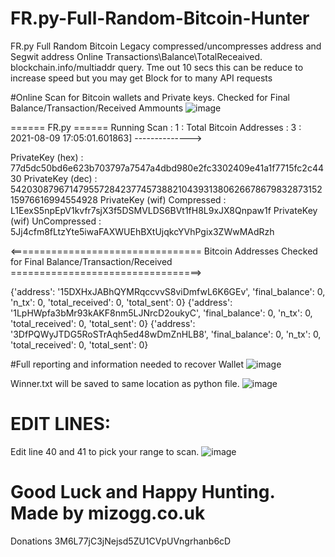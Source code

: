# FR.py-Full-Random-Bitcoin-Hunter
FR.py Full Random Bitcoin Legacy compressed/uncompresses address and Segwit address Online Transactions\Balance\TotalReceaived. blockchain.info/multiaddr query. Tme out 10 secs this can be reduce to increase speed but you may get Block for to many API requests

#Online Scan for Bitcoin wallets and Private keys. Checked for Final Balance/Transaction/Received Ammounts
![image](https://user-images.githubusercontent.com/88630056/128737910-95a3afc2-23cb-411f-81c3-f71e817a13ef.png)

 ====== FR.py ====== Running Scan : 1  :  Total Bitcoin Addresses : 3 : 2021-08-09 17:05:01.601863] -------------->
 
 PrivateKey (hex) : 77d5dc50bd6e623b703797a7547a4dbd980e2fc3302409e41a1f7715fc2c4430
 PrivateKey (dec) : 54203087967147955728423774573882104393138062667867983287315215976616994554928
 PrivateKey (wif) Compressed : L1EexS5npEpV1kvfr7sjX3f5DSMVLDS6BVt1fH8L9xJX8Qnpaw1f
 PrivateKey (wif) UnCompressed : 5Jj4cfm8fLtzYte5iwaFAXWUEhBXtUjqkcYVhPgix3ZWwMAdRzh
 
 <================================= Bitcoin Addresses Checked for Final Balance/Transaction/Received  =================================>

{'address': '15DXHxJABhQYMRqccvvS8viDmfwL6K6GEv', 'final_balance': 0, 'n_tx': 0, 'total_received': 0, 'total_sent': 0}
{'address': '1LpHWpfa3bMr93kAKF8nm5LJNrcD2oukyC', 'final_balance': 0, 'n_tx': 0, 'total_received': 0, 'total_sent': 0}
{'address': '3DfPQWyJTDG5RoSTrAqh5ed48wDmZnHLB8', 'final_balance': 0, 'n_tx': 0, 'total_received': 0, 'total_sent': 0}

#Full reporting and information needed to recover Wallet
![image](https://user-images.githubusercontent.com/88630056/128738221-c681a9d3-a97c-4f27-9a68-698d6d8c1768.png)


Winner.txt will be saved to same location as python file.
![image](https://user-images.githubusercontent.com/88630056/128738417-809c7095-b499-4bd1-9264-c69162b6b313.png)


# EDIT LINES:
Edit line 40 and 41 to pick your range to scan.
![image](https://user-images.githubusercontent.com/88630056/128738910-e38b1e3e-0de0-42ee-994d-6aea8d83c325.png)

# Good Luck and Happy Hunting. Made by mizogg.co.uk
Donations 3M6L77jC3jNejsd5ZU1CVpUVngrhanb6cD

